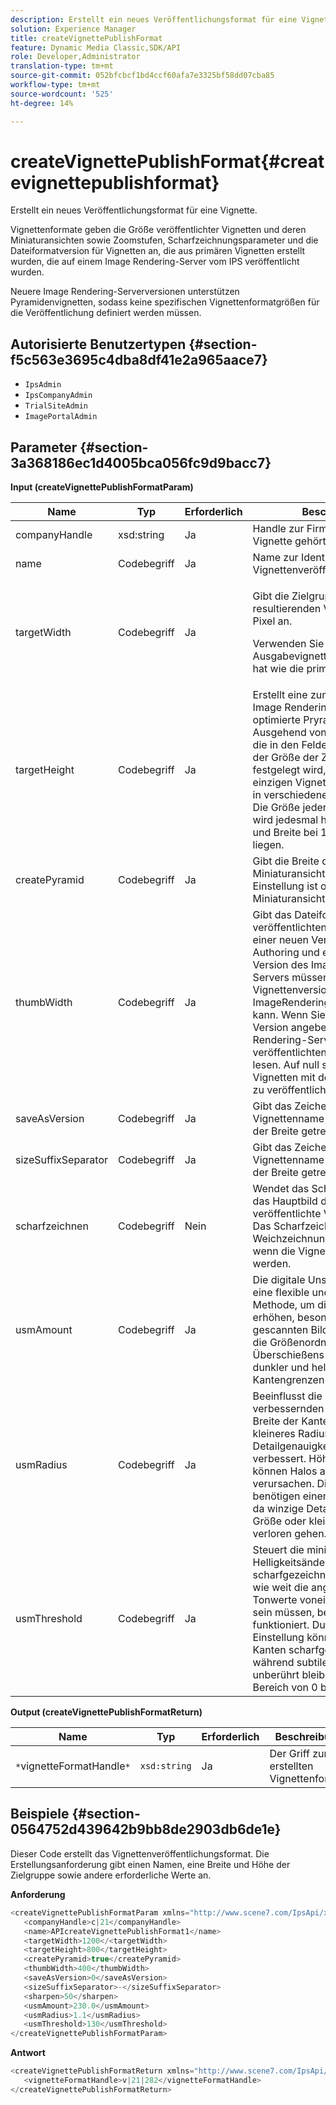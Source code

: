 ```yaml
---
description: Erstellt ein neues Veröffentlichungsformat für eine Vignette.
solution: Experience Manager
title: createVignettePublishFormat
feature: Dynamic Media Classic,SDK/API
role: Developer,Administrator
translation-type: tm+mt
source-git-commit: 052bfcbcf1bd4ccf60afa7e3325bf58dd07cba85
workflow-type: tm+mt
source-wordcount: '525'
ht-degree: 14%

---
```



# createVignettePublishFormat{#createvignettepublishformat}

Erstellt ein neues Veröffentlichungsformat für eine Vignette.

Vignettenformate geben die Größe veröffentlichter Vignetten und deren Miniaturansichten sowie Zoomstufen, Scharfzeichnungsparameter und die Dateiformatversion für Vignetten an, die aus primären Vignetten erstellt wurden, die auf einem Image Rendering-Server vom IPS veröffentlicht wurden.

Neuere Image Rendering-Serverversionen unterstützen Pyramidenvignetten, sodass keine spezifischen Vignettenformatgrößen für die Veröffentlichung definiert werden müssen.

## Autorisierte Benutzertypen {#section-f5c563e3695c4dba8df41e2a965aace7}

* `IpsAdmin`
* `IpsCompanyAdmin`
* `TrialSiteAdmin`
* `ImagePortalAdmin`

## Parameter {#section-3a368186ec1d4005bca056fc9d9bacc7}

**Input (createVignettePublishFormatParam)**

<table id="table_4D5B2913FA784EC09190F25223C1A680"> 
 <thead> 
  <tr> 
   <th colname="col1" class="entry"> Name </th> 
   <th colname="col2" class="entry"> Typ </th> 
   <th colname="col3" class="entry"> Erforderlich </th> 
   <th colname="col4" class="entry"> Beschreibung </th> 
  </tr> 
 </thead>
 <tbody> 
  <tr> 
   <td colname="col1"> <span class="codeph"> <span class="varname"> companyHandle</span> </span> </td> 
   <td colname="col2"> <span class="codeph"> xsd:string</span> </td> 
   <td colname="col3"> Ja </td> 
   <td colname="col4"> Handle zur Firma, zu der die Vignette gehört. </td> 
  </tr> 
  <tr> 
   <td colname="col1"> <span class="codeph"> <span class="varname"> name</span> </span> </td> 
   <td colname="col2"> <span class="codeph"> Codebegriff  </span> </td> 
   <td colname="col3"> Ja </td> 
   <td colname="col4"> Name zur Identifizierung des Vignettenveröffentlichungsformats. </td> 
  </tr> 
  <tr> 
   <td colname="col1"> <span class="codeph"> <span class="varname"> targetWidth</span> </span> </td> 
   <td colname="col2"> <span class="codeph"> Codebegriff  </span> </td> 
   <td colname="col3"> Ja </td> 
   <td colname="col4"> <p>Gibt die Zielgruppe der resultierenden Vignettenbreite in Pixel an. </p> <p>Verwenden Sie Null, damit die Ausgabevignette dieselbe Größe hat wie die primäre Vignette. </p> </td> 
  </tr> 
  <tr> 
   <td colname="col1"> <span class="codeph"> <span class="varname"> targetHeight</span> </span> </td> 
   <td colname="col2"> <span class="codeph"> Codebegriff  </span> </td> 
   <td colname="col3"> Ja </td> 
   <td colname="col4"> Erstellt eine zum Zoomen auf dem Image Rendering-Server optimierte Pryramidenvignette. Ausgehend von der Maximalgröße, die in den Feldern zur Bestimmung der Größe der Zielvignette festgelegt wird, werden in einer einzigen Vignettendatei Ansichten in verschiedenen Größen erstellt. Die Größe jeder weiteren Ansicht wird jedesmal halbiert, bis Höhe und Breite bei 128 x 128 Pixeln liegen. </td> 
  </tr> 
  <tr> 
   <td colname="col1"> <span class="codeph"> <span class="varname"> createPyramid</span> </span> </td> 
   <td colname="col2"> <span class="codeph"> Codebegriff  </span> </td> 
   <td colname="col3"> Ja </td> 
   <td colname="col4"> Gibt die Breite der resultierenden Miniaturansichten in Pixel an. Diese Einstellung ist optional. Ohne Miniaturansicht als Null belassen. </td> 
  </tr> 
  <tr> 
   <td colname="col1"> <span class="codeph"> <span class="varname"> thumbWidth</span> </span> </td> 
   <td colname="col2"> <span class="codeph"> Codebegriff  </span> </td> 
   <td colname="col3"> Ja </td> 
   <td colname="col4"> Gibt das Dateiformat für die veröffentlichten Vignetten an. Bei einer neuen Version von Image Authoring und einer älteren Version des Image Rendering-Servers müssen Sie eine Vignettenversion angeben, die der ImageRendering-Server lesen kann. Wenn Sie eine höhere Version angeben, kann der Image Rendering-Server die veröffentlichten Vignetten nicht lesen. Auf null setzen, um Vignetten mit der neuesten Version zu veröffentlichen. </td> 
  </tr> 
  <tr> 
   <td colname="col1"> <span class="codeph"> <span class="varname"> saveAsVersion</span> </span> </td> 
   <td colname="col2"> <span class="codeph"> Codebegriff  </span> </td> 
   <td colname="col3"> Ja </td> 
   <td colname="col4"> Gibt das Zeichen an, durch das der Vignettenname und das Suffix mit der Breite getrennt werden. </td> 
  </tr> 
  <tr> 
   <td colname="col1"> <span class="codeph"> <span class="varname"> sizeSuffixSeparator</span> </span> </td> 
   <td colname="col2"> <span class="codeph"> Codebegriff  </span> </td> 
   <td colname="col3"> Ja </td> 
   <td colname="col4"> Gibt das Zeichen an, durch das der Vignettenname und das Suffix mit der Breite getrennt werden. </td> 
  </tr> 
  <tr> 
   <td colname="col1"> <span class="codeph"> <span class="varname"> scharfzeichnen</span> </span> </td> 
   <td colname="col2"> <span class="codeph"> Codebegriff  </span> </td> 
   <td colname="col3"> Nein </td> 
   <td colname="col4"> Wendet das Scharfzeichnen auf das Hauptbild der Ansicht für jede veröffentlichte Vignettengröße an. Das Scharfzeichnen kann die Weichzeichnung kompensieren, wenn die Vignetten skaliert werden. </td> 
  </tr> 
  <tr> 
   <td colname="col1"> <span class="codeph"> <span class="varname"> usmAmount</span> </span> </td> 
   <td colname="col2"> <span class="codeph"> Codebegriff  </span> </td> 
   <td colname="col3"> Ja </td> 
   <td colname="col4"> Die digitale Unschärfemaske ist eine flexible und leistungsstarke Methode, um die Schärfe zu erhöhen, besonders bei gescannten Bildern. Dadurch wird die Größenordnung jedes Überschießens gesteuert (je dunkler und hell die Kantengrenzen werden). </td> 
  </tr> 
  <tr> 
   <td colname="col1"> <span class="codeph"> <span class="varname"> usmRadius</span> </span> </td> 
   <td colname="col2"> <span class="codeph"> Codebegriff  </span> </td> 
   <td colname="col3"> Ja </td> 
   <td colname="col4"> Beeinflusst die Größe der zu verbessernden Kanten oder die Breite der Kantenfelge, sodass ein kleineres Radium die Detailgenauigkeit der Skalierung verbessert. Höhere Radiuswerte können Halos an den Kanten verursachen. Die feinen Details benötigen einen kleineren Radius, da winzige Details derselben Größe oder kleiner als der Radius verloren gehen. </td> 
  </tr> 
  <tr> 
   <td colname="col1"> <span class="codeph"> <span class="varname"> usmThreshold</span> </span> </td> 
   <td colname="col2"> <span class="codeph"> Codebegriff  </span> </td> 
   <td colname="col3"> Ja </td> 
   <td colname="col4"> Steuert die minimale Helligkeitsänderung, die scharfgezeichnet werden soll, oder wie weit die angrenzenden Tonwerte voneinander entfernt sein müssen, bevor der Filter funktioniert. Durch diese Einstellung können ausgeprägtere Kanten scharfgezeichnet werden, während subtilere Kanten unberührt bleiben. Der zulässige Bereich von 0 bis 255. </td> 
  </tr> 
 </tbody> 
</table>

**Output (createVignettePublishFormatReturn)**

| Name | Typ | Erforderlich | Beschreibung |
|---|---|---|---|
| `*`vignetteFormatHandle`*` | `xsd:string` | Ja | Der Griff zum erstellten Vignettenformat. |

## Beispiele {#section-0564752d439642b9bb8de2903db6de1e}

Dieser Code erstellt das Vignettenveröffentlichungsformat. Die Erstellungsanforderung gibt einen Namen, eine Breite und Höhe der Zielgruppe sowie andere erforderliche Werte an.

**Anforderung**

```java
<createVignettePublishFormatParam xmlns="http://www.scene7.com/IpsApi/xsd/2008-01-15">
   <companyHandle>c|21</companyHandle>
   <name>APIcreateVignettePublishFormat1</name>
   <targetWidth>1200</<targetWidth>
   <targetHeight>800</targetHeight>
   <createPyramid>true</createPyramid>
   <thumbWidth>400</thumbWidth>
   <saveAsVersion>0</saveAsVersion>
   <sizeSuffixSeparator>-</sizeSuffixSeparator>
   <sharpen>50</sharpen>
   <usmAmount>230.0</usmAmount>
   <usmRadius>1.1</usmRadius>
   <usmThreshold>130</usmThreshold>
</createVignettePublishFormatParam>
```

**Antwort**

```java
<createVignettePublishFormatReturn xmlns="http://www.scene7.com/IpsApi/xsd/2008-01-15">
   <vignetteFormatHandle>v|21|282</vignetteFormatHandle>
</createVignettePublishFormatReturn>
```


